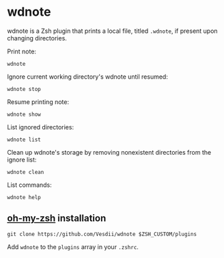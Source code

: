 # wdnote

wdnote is a Zsh plugin that prints a local file, titled `.wdnote`, if present upon changing directories.

Print note:
```
wdnote
```

Ignore current working directory's wdnote until resumed:
```
wdnote stop
```

Resume printing note:
```
wdnote show
```

List ignored directories:
```
wdnote list
```

Clean up wdnote's storage by removing nonexistent directories from the ignore list:
```
wdnote clean
```

List commands:
```
wdnote help
```

## [oh-my-zsh](https://github.com/ohmyzsh/ohmyzsh) installation

```
git clone https://github.com/Vesdii/wdnote $ZSH_CUSTOM/plugins
```

Add `wdnote` to the `plugins` array in your `.zshrc`.
